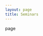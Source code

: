 ```yaml
---
layout: page
title: Seminars
---
```





<!-- # {{ site.title }} -->

<!-- {{ site.description }} -->

<!-- {{ site.location }} -->

<!-- comment -->

page 

<p>
</p>

<br/>
<br/>
<br/>
<br/>

